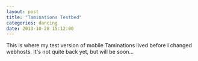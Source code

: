 ```yaml
---
layout: post
title: "Taminations Testbed"
categories: dancing
date: 2013-10-28 15:12:00
---
```

This is where my test version of mobile Taminations lived before I changed webhosts.  It's not quite back yet, but will be soon...
